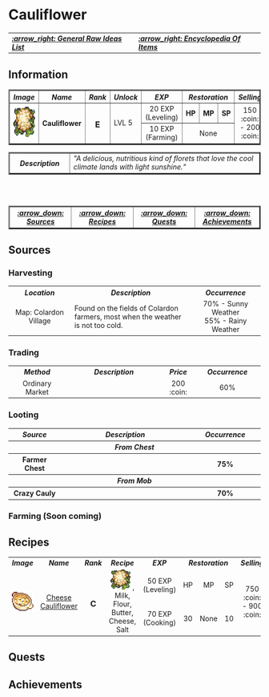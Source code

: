 # Cauliflower 

<div align="right">
<table>
  <tr>
    <td><b><i><a href="../../../General-Raw-Ideas-List.md"> :arrow_right: General Raw Ideas List </a></i></b></td>
    <td><b><i><a href="../../Encyclopedia-Of-Items.md/#general-items-list"> :arrow_right: Encyclopedia Of Items </a></i></b></td>
  </tr>
</table>
</div>

## Information
 
<table border="2">
   <tr>
      <th width="100px"><i>  Image  </i></td>
      <th width="150px"><i>  Name  </i></td>
      <th width="75px"><i>  Rank  </i></td>
      <th width="75px"><i> Unlock </i></th>
      <th width="150px"><i>  EXP  </i></th>
      <th width="300px" colspan="3"><i>  Restoration  </i></th>
      <th width="175px"><i>  Selling  </i></th>
   </tr>
   
   <tr>
      <td rowspan="2"><div align="center"><a id="cauliflower"><img src="../Harvest-Items-Images/Cauliflower.png" width="60" height="60"></a></div></td>
      <th rowspan="2"><div align="center"> Cauliflower </div></td>
      <td rowspan="2"><b><div align="center"><h3> E </h3></div></b></td>
      <td rowspan="2"> LVL 5  </th>
      <td><div align="center">  20 EXP (Leveling)  </div></th>
      <th width="100px">  HP  </th>
      <th width="100px">  MP  </th>
      <th width="100px">  SP  </th>
      <td rowspan="2"><div align="center">  150 :coin: - 200 :coin: </div></th>
   </tr>
   <tr>
     <td><div align="center"> 10 EXP (Farming) </div></td>
     <td colspan="3"><div align="center"> None </div></td>
   </tr>
</table>

<table border="2">
   <tr>
      <th width="150"><i>  Description  </i></th> 
      <td width="875"><i> "A delicious, nutritious kind of florets that love the cool climate lands with light sunshine." </i></td>
   </tr>
</table>


<br> </br>
<table border="2">
  <tr>
    <th width="256.25"><i><a href="#sources">  :arrow_down: Sources  </a></i></th>
    <th width="256.25"><i><a href="#recipes">  :arrow_down: Recipes  </a></i></th>
    <th width="256.25"><i><a href="#quests">  :arrow_down: Quests  </a></i></th>
    <th width="256.25"><i><a href="#achievements">  :arrow_down: Achievements  </a></i></th>
  </tr>
</table>

## Sources

### Harvesting

<table>
   <tr>
      <th width="250px"><i> Location </i></th>
      <th width="625px"><i> Description </i></th>
      <th width="250px"><i> Occurrence </i></th>
   </tr>
   <tr>
      <td><div align="center"> Map: Colardon Village </div></td>
      <td> Found on the fields of Colardon farmers, most when the weather is not too cold. </td>
      <td><div align="center"> 70% - Sunny Weather <br> 55% - Rainy Weather  </div></td>
   </tr>
</table>

### Trading

<table>
   <tr>
      <th width="250px"><i> Method </i></th>
      <th width="525px"><i> Description </i></th>
      <th width="100px"><i> Price </i></th>
      <th width="250px"><i> Occurrence </i></th>
   </tr>
   <tr>
      <td><div align="center"> Ordinary Market </div></td>
      <td> </td>
      <td><div align="center"> 200 :coin: </div></td>
      <td><div align="center"> 60% </div></td>
   </tr>
</table>

### Looting

<table>
   <tr>
      <th width="200"><i> Source </i></th>
      <th width="675"><i> Description </i></th>
      <th width="250"><i> Occurrence </i></th>
   </tr>
   
   <tr>
      <th colspan="3"><i> From Chest </i></th>
   </tr>
   <tr>
      <th><div align="center"> Farmer Chest </div></th>
      <th></th>
      <th><div align="center"> 75% </div></th>
   </tr>

   <tr>
      <th colspan="3"><i> From Mob </i></th>
   </tr>
   <tr>
      <th><div align="center"> Crazy Cauly </div></th>
      <th></th>
      <th><div align="center"> 70% </div></th>
   </tr>
</table>

### Farming (Soon coming)

## Recipes

<table>
   <tr>
      <td width="75"><b><i><div align="center">  Image  </div></i></b></td>
      <td width="150"><b><i><div align="center">  Name  </div></i></b></td>
      <td width="50"><b><i><div align="center">  Rank  </div></i></b></td>
      <td width="300"><b><i><div align="center">  Recipe  </div></i></b></td>
      <td width="200"><b><i><div align="center">  EXP  </div></i></b></td>
      <td width="150" colspan="3"><b><i><div align="center">   Restoration   </div></i></b></td>
      <td width="100"><b><i><div align="center">  Selling  </div></i></b></td>
   </tr>

  <tr>
      <td rowspan="2"><a id="cheese-cauliflower"><img src="../../Crafting-Items/Food-Items-Images/Cheese-Cauliflower.png"></a></td>
      <td rowspan="2"><div align="center"><a href="./Food-Items-Codes/Cheese-Cauliflower.md"> Cheese Cauliflower </a></div></td>
      <td rowspan="2"><b><div align="center"><h3> C </h3></div></b></td>
      <td rowspan="2"><div align="center"> 
         <a href="./Material-Items/Harvest-Items-Codes/Cauliflower.md"><img src="../Harvest-Items-Images/Cauliflower.png" width="40" height="40"></a>
         , Milk, Flour, Butter, Cheese, Salt
      <td><div align="center"> 50 EXP (Leveling) </div></td>
      <td><div align="center"> HP </div></td>
      <td><div align="center"> MP </div></td>
      <td><div align="center"> SP </div></td>
      <td rowspan="2"><div align="center"> 750 :coin: <br>- 900 :coin:</br> </div></td>
   </tr>
   <tr>
      <td><div align="center">  70 EXP (Cooking)  </div></td>
      <td><div align="center">  30  </div></td>
      <td><div align="center">  None  </div></td>
      <td><div align="center">  10  </div></td>
   </tr>
  </tr>
</table>

## Quests

## Achievements
